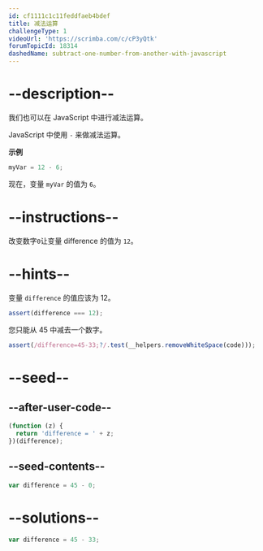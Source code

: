 ```yaml
---
id: cf1111c1c11feddfaeb4bdef
title: 减法运算
challengeType: 1
videoUrl: 'https://scrimba.com/c/cP3yQtk'
forumTopicId: 18314
dashedName: subtract-one-number-from-another-with-javascript
---
```


# --description--

我们也可以在 JavaScript 中进行减法运算。

JavaScript 中使用 `-` 来做减法运算。

**示例**

```js
myVar = 12 - 6;
```

现在，变量 `myVar` 的值为 `6`。

# --instructions--

改变数字`0`让变量 difference 的值为 `12`。

# --hints--

变量 `difference` 的值应该为 12。

```js
assert(difference === 12);
```

您只能从 45 中减去一个数字。

```js
assert(/difference=45-33;?/.test(__helpers.removeWhiteSpace(code)));
```

# --seed--

## --after-user-code--

```js
(function (z) {
  return 'difference = ' + z;
})(difference);
```

## --seed-contents--

```js
var difference = 45 - 0;
```

# --solutions--

```js
var difference = 45 - 33;
```
